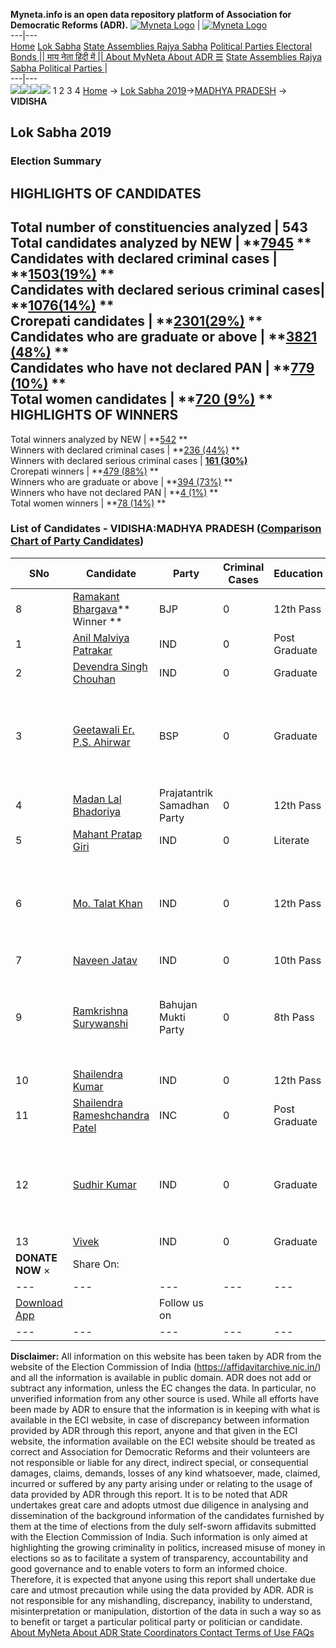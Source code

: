 **Myneta.info is an open data repository platform of Association for Democratic Reforms (ADR).**
[![Myneta Logo](https://www.myneta.info/lib/img/myneta-logo.png)](https://www.myneta.info/) | [![Myneta Logo](https://www.myneta.info/lib/img/adr-logo.png)](https://adrindia.org)  
---|---  
[Home](https://www.myneta.info/) [Lok Sabha](https://www.myneta.info/#ls "Lok Sabha") [ State Assemblies ](https://www.myneta.info/#sa "State Assemblies") [Rajya Sabha](https://www.myneta.info/#rs "Rajya Sabha") [Political Parties ](https://www.myneta.info/party "Political Parties") [ Electoral Bonds ](https://www.myneta.info/electoral_bonds "Electoral Bonds") [ || माय नेता हिंदी में || ](https://translate.google.co.in/translate?prev=hp&hl=en&js=y&u=www.myneta.info&sl=en&tl=hi&history_state0=) [ About MyNeta ](https://adrindia.org/content/about-myneta) [ About ADR ](https://adrindia.org/about-adr/who-we-are) [☰](javascript:void\(0\))
[ State Assemblies ](https://www.myneta.info/#sa "State Assemblies") [ Rajya Sabha ](https://www.myneta.info/#rs "Rajya Sabha") [ Political Parties ](https://www.myneta.info/party "Political Parties")
|   
---|---  
![](https://www.myneta.info/lib/img/banner/banner-1.png)![](https://www.myneta.info/lib/img/banner/banner-2.png)![](https://www.myneta.info/lib/img/banner/banner-3.png)![](https://www.myneta.info/lib/img/banner/banner-4.png)
1  2  3  4 
[Home](https://www.myneta.info/) → [Lok Sabha 2019](https://www.myneta.info/LokSabha2019/)→[MADHYA PRADESH](https://www.myneta.info/LokSabha2019/index.php?action=show_constituencies&state_id=45) → **VIDISHA**
### 
## Lok Sabha 2019
###  Election Summary 
HIGHLIGHTS OF CANDIDATES  
---  
Total number of constituencies analyzed |  543   
Total candidates analyzed by NEW | **[7945](https://www.myneta.info/LokSabha2019/index.php?action=summary&subAction=candidates_analyzed&sort=candidate#summary) **  
Candidates with declared criminal cases | **[1503(19%)](https://www.myneta.info/LokSabha2019/index.php?action=summary&subAction=crime&sort=candidate#summary) **  
Candidates with declared serious criminal cases| **[1076(14%)](https://www.myneta.info/LokSabha2019/index.php?action=summary&subAction=serious_crime&sort=candidate#summary) **  
Crorepati candidates | **[2301(29%)](https://www.myneta.info/LokSabha2019/index.php?action=summary&subAction=crorepati&sort=candidate#summary) **  
Candidates who are graduate or above | **[3821 (48%)](https://www.myneta.info/LokSabha2019/index.php?action=summary&subAction=education&sort=candidate#summary) **  
Candidates who have not declared PAN | **[779 (10%)](https://www.myneta.info/LokSabha2019/index.php?action=summary&subAction=without_pan&sort=candidate#summary) **  
Total women candidates | **[720 (9%)](https://www.myneta.info/LokSabha2019/index.php?action=summary&subAction=women_candidate&sort=candidate#summary) **  
HIGHLIGHTS OF WINNERS  
---  
Total winners analyzed by NEW | **[542](https://www.myneta.info/LokSabha2019/index.php?action=summary&subAction=winner_analyzed&sort=candidate#summary) **  
Winners with declared criminal cases | **[236 (44%)](https://www.myneta.info/LokSabha2019/index.php?action=summary&subAction=winner_crime&sort=candidate#summary) **  
Winners with declared serious criminal cases | **[161 (30%)](https://www.myneta.info/LokSabha2019/index.php?action=summary&subAction=winner_serious_crime&sort=candidate#summary)**  
Crorepati winners | **[479 (88%)](https://www.myneta.info/LokSabha2019/index.php?action=summary&subAction=winner_crorepati&sort=candidate#summary) **  
Winners who are graduate or above | **[394 (73%)](https://www.myneta.info/LokSabha2019/index.php?action=summary&subAction=winner_education&sort=candidate#summary) **  
Winners who have not declared PAN | **[4 (1%)](https://www.myneta.info/LokSabha2019/index.php?action=summary&subAction=winner_without_pan&sort=candidate#summary) **  
Total women winners | **[78 (14%)](https://www.myneta.info/LokSabha2019/index.php?action=summary&subAction=winner_women&sort=candidate#summary) **  
### List of Candidates - VIDISHA:MADHYA PRADESH ([Comparison Chart of Party Candidates](https://www.myneta.info/LokSabha2019/comparisonchart.php?constituency_id=672))
SNo | Candidate| Party| Criminal Cases| Education| Age| Total Assets| Liabilities  
---|---|---|---|---|---|---|---  
8  | [Ramakant Bhargava](https://www.myneta.info/LokSabha2019/candidate.php?candidate_id=12660)** Winner ** | BJP | 0 | 12th Pass| 66 | Rs 3,00,32,282 ~ 3 Crore+ | Rs 33,32,012 ~ 33 Lacs+  
1  | [Anil Malviya Patrakar](https://www.myneta.info/LokSabha2019/candidate.php?candidate_id=12661) | IND | 0 | Post Graduate| 33 | Rs 19,70,453 ~ 19 Lacs+ | Rs 4,32,101 ~ 4 Lacs+  
2  | [Devendra Singh Chouhan](https://www.myneta.info/LokSabha2019/candidate.php?candidate_id=12663) | IND | 0 | Graduate| 41 | Rs 3,34,43,000 ~ 3 Crore+ | Rs 13,90,000 ~ 13 Lacs+  
3  | [Geetawali Er. P.S. Ahirwar](https://www.myneta.info/LokSabha2019/candidate.php?candidate_id=12262) | BSP | 0 | Graduate| 51 | ![](https://myneta.info/image_v2.php?myneta_folder=LokSabha2019&candidate_id=12262&col=ta) | ![](https://myneta.info/image_v2.php?myneta_folder=LokSabha2019&candidate_id=12262&col=lia)  
4  | [Madan Lal Bhadoriya](https://www.myneta.info/LokSabha2019/candidate.php?candidate_id=12257) | Prajatantrik Samadhan Party | 0 | 12th Pass| 47 | Rs 6,52,000 ~ 6 Lacs+ | Rs 0 ~   
5  | [Mahant Pratap Giri](https://www.myneta.info/LokSabha2019/candidate.php?candidate_id=13327) | IND | 0 | Literate| 38 | Rs 3,00,000 ~ 3 Lacs+ | Rs 0 ~   
6  | [Mo. Talat Khan](https://www.myneta.info/LokSabha2019/candidate.php?candidate_id=12256) | IND | 0 | 12th Pass| 48 | ![](https://myneta.info/image_v2.php?myneta_folder=LokSabha2019&candidate_id=12256&col=ta) | ![](https://myneta.info/image_v2.php?myneta_folder=LokSabha2019&candidate_id=12256&col=lia)  
7  | [Naveen Jatav](https://www.myneta.info/LokSabha2019/candidate.php?candidate_id=12260) | IND | 0 | 10th Pass| 32 | Rs 33,13,000 ~ 33 Lacs+ | Rs 7,00,000 ~ 7 Lacs+  
9  | [Ramkrishna Surywanshi](https://www.myneta.info/LokSabha2019/candidate.php?candidate_id=12668) | Bahujan Mukti Party | 0 | 8th Pass| 34 | ![](https://myneta.info/image_v2.php?myneta_folder=LokSabha2019&candidate_id=12668&col=ta) | ![](https://myneta.info/image_v2.php?myneta_folder=LokSabha2019&candidate_id=12668&col=lia)  
10  | [Shailendra Kumar](https://www.myneta.info/LokSabha2019/candidate.php?candidate_id=12664) | IND | 0 | 12th Pass| 40 | Rs 67,16,000 ~ 67 Lacs+ | Rs 0 ~   
11  | [Shailendra Rameshchandra Patel](https://www.myneta.info/LokSabha2019/candidate.php?candidate_id=12259) | INC | 0 | Post Graduate| 43 | Rs 13,05,23,815 ~ 13 Crore+ | Rs 16,77,179 ~ 16 Lacs+  
12  | [Sudhir Kumar](https://www.myneta.info/LokSabha2019/candidate.php?candidate_id=12667) | IND | 0 | Graduate| 52 | ![](https://myneta.info/image_v2.php?myneta_folder=LokSabha2019&candidate_id=12667&col=ta) | ![](https://myneta.info/image_v2.php?myneta_folder=LokSabha2019&candidate_id=12667&col=lia)  
13  | [Vivek](https://www.myneta.info/LokSabha2019/candidate.php?candidate_id=12662) | IND | 0 | Graduate| 37 | Rs 2,08,519 ~ 2 Lacs+ | Rs 20,000 ~ 20 Thou+  
|  **DONATE NOW** × |  Share On:  | [](https://api.whatsapp.com/send?text=https%3A%2F%2Fmyneta.info%2Fpunjab2022%2Findex.php%3Faction%3Dshow_constituencies%26state_id%3D19) | [](https://www.facebook.com/sharer/sharer.php?u=https%3A%2F%2Fmyneta.info%2Fpunjab2022%2Findex.php%3Faction%3Dshow_constituencies%26state_id%3D19) | [](https://twitter.com/share?url=https%3A%2F%2Fmyneta.info%2Fpunjab2022%2Findex.php%3Faction%3Dshow_constituencies%26state_id%3D19)  
---|---|---|---|---  
| [ Download App ](https://play.google.com/store/apps/details?id=com.webrosoft.myneta1&pcampaignid=pcampaignidMKT-Other-global-all-co-prtnr-py-PartBadge-Mar2515-1) | [](https://play.google.com/store/apps/details?id=com.webrosoft.myneta1&pcampaignid=pcampaignidMKT-Other-global-all-co-prtnr-py-PartBadge-Mar2515-1) |  Follow us on  | [](https://www.facebook.com/adrindia.org/) | [](https://twitter.com/adrspeaks) | [](https://groups.google.com/g/national-election-watch?hl=en&pli=1) | [](https://www.instagram.com/adrspeaks/) | [](https://www.youtube.com/user/adrspeaks) | [](https://sharechat.com/profile/adrspeaks)  
---|---|---|---|---|---|---|---|---  
**Disclaimer:** All information on this website has been taken by ADR from the website of the Election Commission of India (https://affidavitarchive.nic.in/) and all the information is available in public domain. ADR does not add or subtract any information, unless the EC changes the data. In particular, no unverified information from any other source is used. While all efforts have been made by ADR to ensure that the information is in keeping with what is available in the ECI website, in case of discrepancy between information provided by ADR through this report, anyone and that given in the ECI website, the information available on the ECI website should be treated as correct and Association for Democratic Reforms and their volunteers are not responsible or liable for any direct, indirect special, or consequential damages, claims, demands, losses of any kind whatsoever, made, claimed, incurred or suffered by any party arising under or relating to the usage of data provided by ADR through this report. It is to be noted that ADR undertakes great care and adopts utmost due diligence in analysing and dissemination of the background information of the candidates furnished by them at the time of elections from the duly self-sworn affidavits submitted with the Election Commission of India. Such information is only aimed at highlighting the growing criminality in politics, increased misuse of money in elections so as to facilitate a system of transparency, accountability and good governance and to enable voters to form an informed choice. Therefore, it is expected that anyone using this report shall undertake due care and utmost precaution while using the data provided by ADR. ADR is not responsible for any mishandling, discrepancy, inability to understand, misinterpretation or manipulation, distortion of the data in such a way so as to benefit or target a particular political party or politician or candidate. 
[ About MyNeta ](https://adrindia.org/content/about-myneta) [ About ADR ](https://adrindia.org/about-adr/who-we-are) [ State Coordinators ](https://adrindia.org/about-adr/state-coordinators) [ Contact ](https://adrindia.org/contact-us) [ Terms of Use ](https://adrindia.org/content/adr-terms-use) [ FAQs ](https://adrindia.org/content/faqs)
